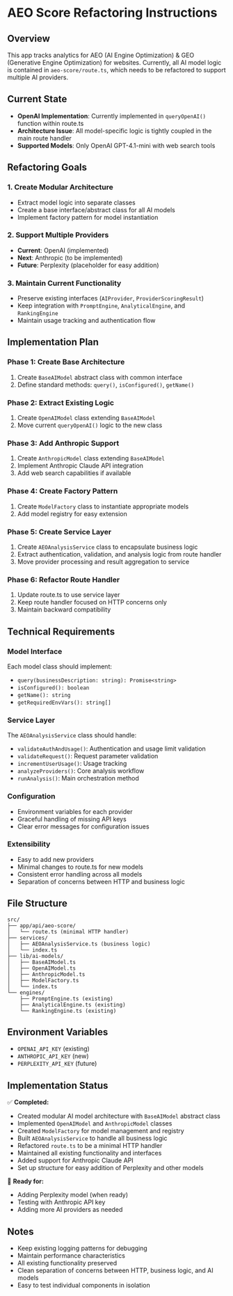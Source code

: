 # AEO Score Refactoring Instructions

## Overview
This app tracks analytics for AEO (AI Engine Optimization) & GEO (Generative Engine Optimization) for websites. Currently, all AI model logic is contained in `aeo-score/route.ts`, which needs to be refactored to support multiple AI providers.

## Current State
- **OpenAI Implementation**: Currently implemented in `queryOpenAI()` function within route.ts
- **Architecture Issue**: All model-specific logic is tightly coupled in the main route handler
- **Supported Models**: Only OpenAI GPT-4.1-mini with web search tools

## Refactoring Goals

### 1. Create Modular Architecture
- Extract model logic into separate classes
- Create a base interface/abstract class for all AI models
- Implement factory pattern for model instantiation

### 2. Support Multiple Providers
- **Current**: OpenAI (implemented)
- **Next**: Anthropic (to be implemented)
- **Future**: Perplexity (placeholder for easy addition)

### 3. Maintain Current Functionality
- Preserve existing interfaces (`AIProvider`, `ProviderScoringResult`)
- Keep integration with `PromptEngine`, `AnalyticalEngine`, and `RankingEngine`
- Maintain usage tracking and authentication flow

## Implementation Plan

### Phase 1: Create Base Architecture
1. Create `BaseAIModel` abstract class with common interface
2. Define standard methods: `query()`, `isConfigured()`, `getName()`

### Phase 2: Extract Existing Logic
1. Create `OpenAIModel` class extending `BaseAIModel`
2. Move current `queryOpenAI()` logic to the new class

### Phase 3: Add Anthropic Support
1. Create `AnthropicModel` class extending `BaseAIModel`
2. Implement Anthropic Claude API integration
3. Add web search capabilities if available

### Phase 4: Create Factory Pattern
1. Create `ModelFactory` class to instantiate appropriate models
2. Add model registry for easy extension

### Phase 5: Create Service Layer
1. Create `AEOAnalysisService` class to encapsulate business logic
2. Extract authentication, validation, and analysis logic from route handler
3. Move provider processing and result aggregation to service

### Phase 6: Refactor Route Handler
1. Update route.ts to use service layer
2. Keep route handler focused on HTTP concerns only
3. Maintain backward compatibility

## Technical Requirements

### Model Interface
Each model class should implement:
- `query(businessDescription: string): Promise<string>`
- `isConfigured(): boolean`
- `getName(): string`
- `getRequiredEnvVars(): string[]`

### Service Layer
The `AEOAnalysisService` class should handle:
- `validateAuthAndUsage()`: Authentication and usage limit validation
- `validateRequest()`: Request parameter validation
- `incrementUserUsage()`: Usage tracking
- `analyzeProviders()`: Core analysis workflow
- `runAnalysis()`: Main orchestration method

### Configuration
- Environment variables for each provider
- Graceful handling of missing API keys
- Clear error messages for configuration issues

### Extensibility
- Easy to add new providers
- Minimal changes to route.ts for new models
- Consistent error handling across all models
- Separation of concerns between HTTP and business logic

## File Structure
```
src/
├── app/api/aeo-score/
│   └── route.ts (minimal HTTP handler)
├── services/
│   ├── AEOAnalysisService.ts (business logic)
│   └── index.ts
├── lib/ai-models/
│   ├── BaseAIModel.ts
│   ├── OpenAIModel.ts
│   ├── AnthropicModel.ts
│   ├── ModelFactory.ts
│   └── index.ts
└── engines/
    ├── PromptEngine.ts (existing)
    ├── AnalyticalEngine.ts (existing)
    └── RankingEngine.ts (existing)
```

## Environment Variables
- `OPENAI_API_KEY` (existing)
- `ANTHROPIC_API_KEY` (new)
- `PERPLEXITY_API_KEY` (future)

## Implementation Status
✅ **Completed:**
- Created modular AI model architecture with `BaseAIModel` abstract class
- Implemented `OpenAIModel` and `AnthropicModel` classes
- Created `ModelFactory` for model management and registry
- Built `AEOAnalysisService` to handle all business logic
- Refactored `route.ts` to be a minimal HTTP handler
- Maintained all existing functionality and interfaces
- Added support for Anthropic Claude API
- Set up structure for easy addition of Perplexity and other models

🔄 **Ready for:**
- Adding Perplexity model (when ready)
- Testing with Anthropic API key
- Adding more AI providers as needed

## Notes
- Keep existing logging patterns for debugging
- Maintain performance characteristics
- All existing functionality preserved
- Clean separation of concerns between HTTP, business logic, and AI models
- Easy to test individual components in isolation
